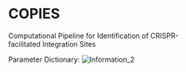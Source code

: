 # COPIES
Computational Pipeline for Identification of CRISPR-facilitated Integration Sites 

Parameter Dictionary:
![Information_2](https://user-images.githubusercontent.com/60017121/171938516-73cbb74c-ec38-45be-9b73-5cb845211579.png)
